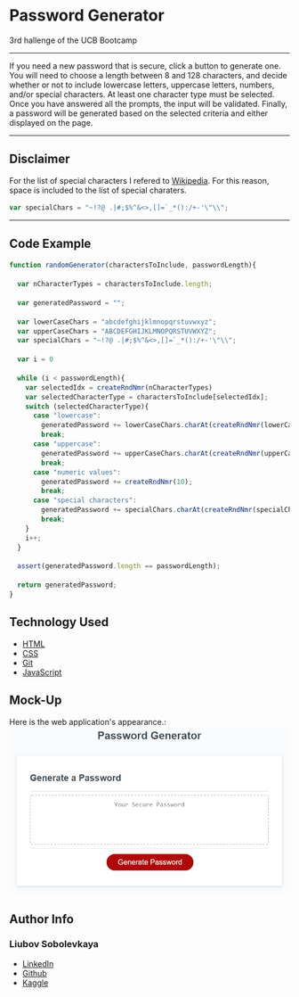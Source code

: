 # Password Generator
3rd hallenge of the UCB Bootcamp 

_______________________

If you need a new password that is secure, click a button to generate one. You will need to choose a length between 8 and 128 characters, and decide whether or not to include lowercase letters, uppercase letters, numbers, and/or special characters. At least one character type must be selected. Once you have answered all the prompts, the input will be validated. Finally, a password will be generated based on the selected criteria and either displayed on the page.

__________________________

## Disclaimer

For the list of special characters I refered to [Wikipedia]( https://en.wikipedia.org/wiki/List_of_special_characters_for_passwords). For this reason, space is included to the list of special charaters. 

```javascript
var specialChars = "~!?@ .|#;$%^&<>,[]=`_*():/+-'\"\\";
```
__________________________
## Code Example
```javascript
function randomGenerator(charactersToInclude, passwordLength){
  
  var nCharacterTypes = charactersToInclude.length;

  var generatedPassword = "";

  var lowerCaseChars = "abcdefghijklmnopqrstuvwxyz";
  var upperCaseChars = "ABCDEFGHIJKLMNOPQRSTUVWXYZ";
  var specialChars = "~!?@ .|#;$%^&<>,[]=`_*():/+-'\"\\";
  
  var i = 0

  while (i < passwordLength){
    var selectedIdx = createRndNmr(nCharacterTypes)
    var selectedCharacterType = charactersToInclude[selectedIdx];
    switch (selectedCharacterType){
      case "lowercase":
        generatedPassword += lowerCaseChars.charAt(createRndNmr(lowerCaseChars.length));
        break;
      case "uppercase":
        generatedPassword += upperCaseChars.charAt(createRndNmr(upperCaseChars.length));
        break;    
      case "numeric values":
        generatedPassword += createRndNmr(10);
        break;
      case "special characters":
        generatedPassword += specialChars.charAt(createRndNmr(specialChars.length));
        break;
    }
    i++;    
  }
  
  assert(generatedPassword.length == passwordLength);

  return generatedPassword;
}
```
## Technology Used 

* [HTML](https://developer.mozilla.org/en-US/docs/Web/HTML)
* [CSS](https://developer.mozilla.org/en-US/docs/Web/CSS)      
* [Git](https://git-scm.com/)     
* [JavaScript](https://www.javascript.com/)

## Mock-Up

Here is the web application's appearance.:
![](./assets/03-javascript-challenge-demo.png)

## Author Info

### Liubov Sobolevkaya
* [LinkedIn](https://www.linkedin.com/in/liubov-sobolevskaya-45756a101/)
* [Github](https://github.com/LiubovSobolevskaya)
* [Kaggle](https://www.kaggle.com/lyubovsobolevskaya)
